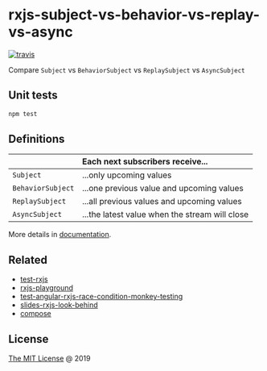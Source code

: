 # rxjs-subject-vs-behavior-vs-replay-vs-async

[![travis](https://img.shields.io/travis/piecioshka/rxjs-subject-vs-behavior-vs-replay-vs-async.svg)](https://travis-ci.org/piecioshka/rxjs-subject-vs-behavior-vs-replay-vs-async)

Compare `Subject` vs `BehaviorSubject` vs `ReplaySubject` vs `AsyncSubject`

## Unit tests

```bash
npm test
```

## Definitions

|   | Each next subscribers receive...
|---|:---|
|`Subject` | ...only upcoming values
|`BehaviorSubject` | ...one previous value and upcoming values
|`ReplaySubject` | ...all previous values and upcoming values
|`AsyncSubject` | ...the latest value when the stream will close

More details in [documentation](http://reactivex.io/documentation/subject.html).

## Related

* [test-rxjs](https://github.com/piecioshka/test-rxjs)
* [rxjs-playground](https://github.com/piecioshka/rxjs-playground)
* [test-angular-rxjs-race-condition-monkey-testing](https://github.com/piecioshka/test-angular-rxjs-race-condition-monkey-testing)
* [slides-rxjs-look-behind](https://github.com/piecioshka/slides-rxjs-look-behind)
* [compose](https://github.com/piecioshka/compose)

## License

[The MIT License](http://piecioshka.mit-license.org) @ 2019
